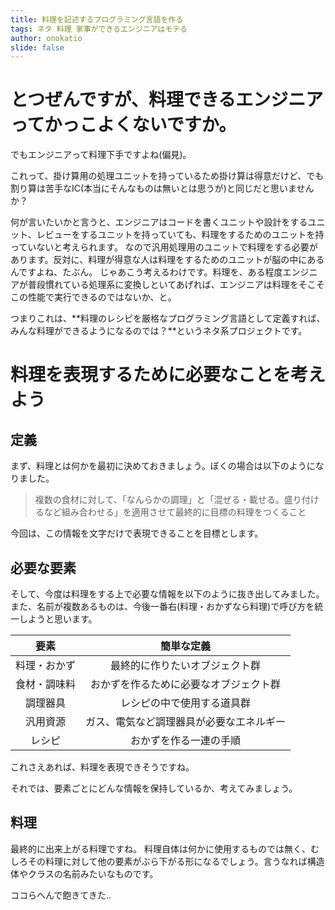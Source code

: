```yaml
---
title: 料理を記述するプログラミング言語を作る
tags: ネタ 料理 家事ができるエンジニアはモテる
author: onokatio
slide: false
---
```

# とつぜんですが、料理できるエンジニアってかっこよくないですか。

でもエンジニアって料理下手ですよね(偏見)。

これって、掛け算用の処理ユニットを持っているため掛け算は得意だけど、でも割り算は苦手なIC(本当にそんなものは無いとは思うが)と同じだと思いませんか？

何が言いたいかと言うと、エンジニアはコードを書くユニットや設計をするユニット、レビューをするユニットを持っていても、料理をするためのユニットを持っていないと考えられます。
なので汎用処理用のユニットで料理をする必要があります。反対に、料理が得意な人は料理をするためのユニットが脳の中にあるんですよね、たぶん。
じゃあこう考えるわけです。料理を、ある程度エンジニアが普段慣れている処理系に変換しといてあげれば、エンジニアは料理をそこそこの性能で実行できるのではないか、と。

つまりこれは、**料理のレシピを厳格なプログラミング言語として定義すれば、みんな料理ができるようになるのでは？**というネタ系プロジェクトです。

# 料理を表現するために必要なことを考えよう

## 定義
まず、料理とは何かを最初に決めておきましょう。ぼくの場合は以下のようになりました。

> 複数の食材に対して、「なんらかの調理」と「混ぜる・載せる。盛り付けるなど組み合わせる」を適用させて最終的に目標の料理をつくること

今回は、この情報を文字だけで表現できることを目標とします。

## 必要な要素

そして、今度は料理をする上で必要な情報を以下のように抜き出してみました。
また、名前が複数あるものは、今後一番右(料理・おかずなら料理)で呼び方を統一しようと思います。

|要素|簡単な定義|
|:-:|:-:|
|料理・おかず|最終的に作りたいオブジェクト群|
|食材・調味料|おかずを作るために必要なオブジェクト群|
|調理器具|レシピの中で使用する道具群|
|汎用資源|ガス、電気など調理器具が必要なエネルギー|
|レシピ|おかずを作る一連の手順|

これさえあれば、料理を表現できそうですね。

それでは、要素ごとにどんな情報を保持しているか、考えてみましょう。

## 料理

最終的に出来上がる料理ですね。
料理自体は何かに使用するものでは無く、むしろその料理に対して他の要素がぶら下がる形になるでしょう。言うなれば構造体やクラスの名前みたいなものです。

ココらへんで飽きてきた‥

